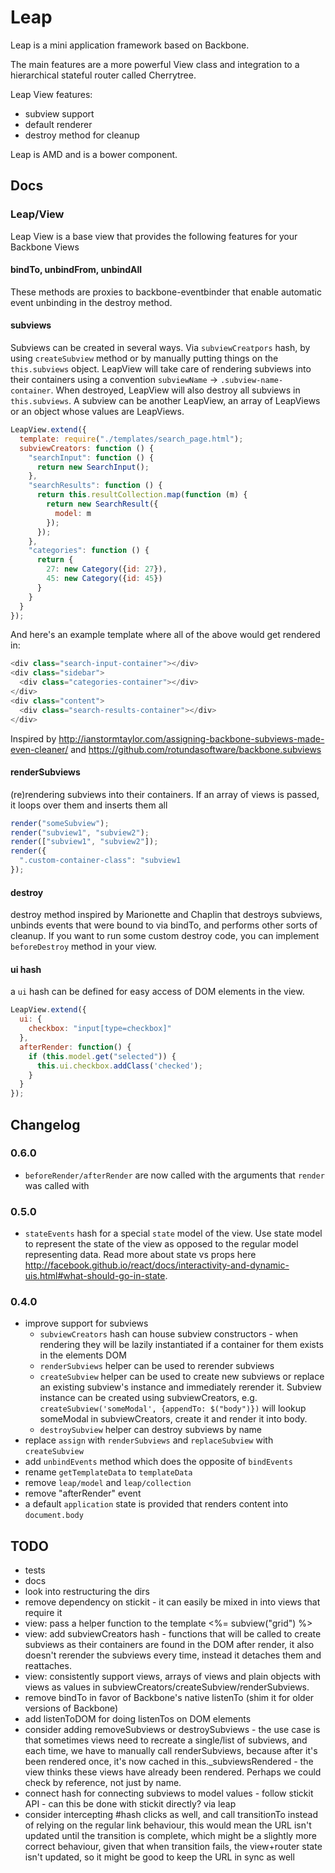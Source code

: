 # Leap
Leap is a mini application framework based on Backbone.

The main features are a more powerful View class and integration to a hierarchical stateful router called Cherrytree.

Leap View features:

  * subview support
  * default renderer
  * destroy method for cleanup

Leap is AMD and is a bower component.

## Docs

### Leap/View

Leap View is a base view that provides the following features for your Backbone Views

#### bindTo, unbindFrom, unbindAll

These methods are proxies to backbone-eventbinder that enable automatic event unbinding in the destroy method.


#### subviews

Subviews can be created in several ways. Via `subviewCreatpors` hash, by using `createSubview` method or by manually putting things on the `this.subviews` object. LeapView will take care of rendering subviews into their containers using a convention `subviewName` -> `.subview-name-container`. When destroyed, LeapView will also destroy all subviews in `this.subviews`. A subview can be another LeapView, an array of LeapViews or an object whose values are LeapViews.


```js
LeapView.extend({
  template: require("./templates/search_page.html");
  subviewCreators: function () {
    "searchInput": function () {
      return new SearchInput();
    },
    "searchResults": function () {
      return this.resultCollection.map(function (m) {
        return new SearchResult({
          model: m
        });
      });
    },
    "categories": function () {
      return {
        27: new Category({id: 27}),
        45: new Category({id: 45})
      }
    }
  }
});
```

And here's an example template where all of the above would get rendered in:

```js
<div class="search-input-container"></div>
<div class="sidebar">
  <div class="categories-container"></div>
</div>
<div class="content">
  <div class="search-results-container"></div>
</div>
```

Inspired by http://ianstormtaylor.com/assigning-backbone-subviews-made-even-cleaner/ and https://github.com/rotundasoftware/backbone.subviews


#### renderSubviews

(re)rendering subviews into their containers. If an array of views is passed, it loops over them and inserts them all

```js
render("someSubview");
render("subview1", "subview2");
render(["subview1", "subview2"]);
render({
  ".custom-container-class": "subview1
});
```


#### destroy

destroy method inspired by Marionette and Chaplin that destroys subviews,
unbinds events that were bound to via bindTo, and performs other sorts of
cleanup. If you want to run some custom destroy code, you can implement
`beforeDestroy` method in your view.


#### ui hash

a `ui` hash can be defined for easy access of DOM elements in the view.

```js
LeapView.extend({
  ui: {
    checkbox: "input[type=checkbox]"
  },
  afterRender: function() {
    if (this.model.get("selected")) {
      this.ui.checkbox.addClass('checked');
    }
  }
});
```

## Changelog

### 0.6.0

* `beforeRender/afterRender` are now called with the arguments that `render` was called with

### 0.5.0

* `stateEvents` hash for a special `state` model of the view. Use state model to represent the state of the view as opposed to the regular model representing data. Read more about state vs props here http://facebook.github.io/react/docs/interactivity-and-dynamic-uis.html#what-should-go-in-state.

### 0.4.0

* improve support for subviews
  * `subviewCreators` hash can house subview constructors - when rendering they will be lazily   instantiated if a container for them exists in the elements DOM
  * `renderSubviews` helper can be used to rerender subviews
  * `createSubview` helper can be used to create new subviews or replace an existing subview's    instance and immediately rerender it. Subview instance can be created using subviewCreators, e.g. `createSubview('someModal', {appendTo: $("body")})` will lookup someModal in subviewCreators, create it and render it into body.
  * `destroySubview` helper can destroy subviews by name
* replace `assign` with `renderSubviews` and `replaceSubview` with `createSubview`
* add `unbindEvents` method which does the opposite of `bindEvents`
* rename `getTemplateData` to `templateData`
* remove `leap/model` and `leap/collection`
* remove "afterRender" event
* a default `application` state is provided that renders content into `document.body`

## TODO

  * tests
  * docs
  * look into restructuring the dirs
  * remove dependency on stickit - it can easily be mixed in into views that require it
  * view: pass a helper function to the template <%= subview("grid") %>
  * view: add subviewCreators hash - functions that will be called to create subviews as their containers are found in the DOM after render, it also doesn't rerender the subviews every time, instead it detaches them and reattaches.
  * view: consistently support views, arrays of views and plain objects with views as values in subviewCreators/createSubview/renderSubviews.
  * remove bindTo in favor of Backbone's native listenTo (shim it for older versions of Backbone)
  * add listenToDOM for doing listenTos on DOM elements
  * consider adding removeSubviews or destroySubviews - the use case is that sometimes views need to recreate a single/list of
    subviews, and each time, we have to manually call renderSubviews, because after it's been rendered once, it's now cached
    in this._subviewsRendered - the view thinks these views have already been rendered. Perhaps we could check by reference, not
    just by name.
  * connect hash for connecting subviews to model values - follow stickit API - can this be done with stickit directly? via leap
  * consider intercepting #hash clicks as well, and call transitionTo instead of relying on the regular link behaviour, this would mean the URL isn't updated until the transition is complete, which might be a slightly more correct behaviour, given that when transition fails, the view+router state isn't updated, so it might be good to keep the URL in sync as well